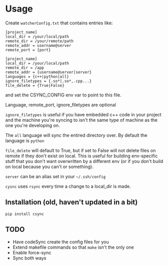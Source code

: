 # Usage

Create `watcherConfig.txt` that contains entries like:

    [project_name]
    local_dir = /your/local/path
    remote_dir = /your/remote/path
    remote_addr = username@server
    remote_port = {port}
    
    [project_name]
    local_dir = /your/local/path
    remote_dir = /app
    remote_addr = {username@server|server}
    languages = {c++|python|all}
    ignore_filetypes = {.so*|.so*,.cpp...}
    file_delete = {True|False}
and set the CSYNC_CONFIG env var to point to this file.


Language, remote_port, ignore_filetypes are optional

`ignore_filetypes` is useful if you have embedded c++ code in your project and the machine you're syncing to isn't the same type of machine as the one you're developing on.

The `all` language will sync the entired directory over. By default the language is `python`

`file_delete` will default to True, but if set to False will not delete files on remote if they don't exist on local. This is useful for building env-specific stuff that you don't want overwritten by a different env (or if you don't build on local because you can't or something).

`server` can be an alias set in your `~/.ssh/config`

`cysnc` uses `rsync` every time a change to a local_dir is made.

## Installation (old, haven't updated in a bit)

`pip install csync`

## TODO
* Have codeSync create the config files for you
* Extend makefile commands so that `make` isn't the only one
* Enable force-sync
* Sync both ways
